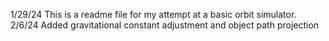 1/29/24
This is a readme file for my attempt at a basic orbit simulator.
2/6/24
Added gravitational constant adjustment and object path projection
